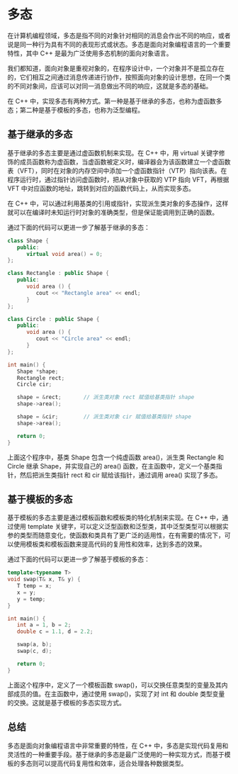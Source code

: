# 多态

在计算机编程领域，多态是指不同的对象针对相同的消息会作出不同的响应，或者说是同一种行为具有不同的表现形式或状态。多态是面向对象编程语言的一个重要特性，其中 C++ 是最为广泛使用多态机制的面向对象语言。

我们都知道，面向对象是重视对象的，在程序设计中，一个对象并不是孤立存在的，它们相互之间通过消息传递进行协作，按照面向对象的设计思想，在同一个类的不同对象间，应该可以对同一消息做出不同的响应，这就是多态的基础。

在 C++ 中，实现多态有两种方式。第一种是基于继承的多态，也称为虚函数多态；第二种是基于模板的多态，也称为泛型编程。

## 基于继承的多态

基于继承的多态主要是通过虚函数机制来实现。在 C++ 中，用 virtual 关键字修饰的成员函数称为虚函数，当虚函数被定义时，编译器会为该函数建立一个虚函数表（VFT），同时在对象的内存空间中添加一个虚函数指针（VTP）指向该表。在程序运行时，通过指针访问虚函数时，把从对象中获取的 VTP 指向 VFT，再根据 VFT 中对应函数的地址，跳转到对应的函数代码上，从而实现多态。

在 C++ 中，可以通过利用基类的引用或指针，实现派生类对象的多态操作，这样就可以在编译时未知运行时对象的准确类型，但是保证能调用到正确的函数。

通过下面的代码可以更进一步了解基于继承的多态：

```c++
class Shape {
   public:
      virtual void area() = 0;
};

class Rectangle : public Shape {
   public:
      void area () {
         cout << "Rectangle area" << endl;
      }
};

class Circle : public Shape {
   public:
      void area () {
         cout << "Circle area" << endl;
      }
};

int main() {
   Shape *shape;
   Rectangle rect;
   Circle cir;

   shape = &rect;       // 派生类对象 rect 赋值给基类指针 shape
   shape->area();

   shape = &cir;        // 派生类对象 cir 赋值给基类指针 shape
   shape->area();

   return 0;
}
```

上面这个程序中，基类 Shape 包含一个纯虚函数 area()，派生类 Rectangle 和 Circle 继承 Shape，并实现自己的 area() 函数，在主函数中，定义一个基类指针，然后把派生类指针 rect 和 cir 赋给该指针，通过调用 area() 实现了多态。

## 基于模板的多态

基于模板的多态主要是通过模板函数和模板类的特化机制来实现。在 C++ 中，通过使用 template 关键字，可以定义泛型函数和泛型类，其中泛型类型可以根据实参的类型而随意变化，使函数和类具有了更广泛的适用性，在有需要的情况下，可以使用模板类和模板函数来提高代码的复用性和效率，达到多态的效果。

通过下面的代码可以更进一步了解基于模板的多态：

```c++
template<typename T>
void swap(T& x, T& y) {
   T temp = x;
   x = y;
   y = temp;
}

int main() {
   int a = 1, b = 2;
   double c = 1.1, d = 2.2;

   swap(a, b);
   swap(c, d);

   return 0;
}
```

上面这个程序中，定义了一个模板函数 swap()，可以交换任意类型的变量及其内部成员的值。在主函数中，通过使用 swap()，实现了对 int 和 double 类型变量的交换。这就是基于模板的多态实现方式。

## 总结

多态是面向对象编程语言中非常重要的特性，在 C++ 中，多态是实现代码复用和灵活性的一种重要手段。基于继承的多态是最广泛使用的一种实现方式，而基于模板的多态则可以提高代码复用性和效率，适合处理各种数据类型。